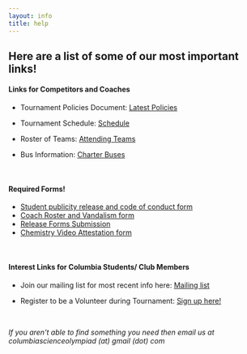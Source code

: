 ```yaml
---
layout: info
title: help
---
```


## Here are a list of some of our most important links!

#### Links for Competitors and Coaches

-   Tournament Policies Document: [Latest Policies](https://docs.google.com/document/d/1IlFknsVw8fpRdTKfAQwndK7F_FJkamlgDfGZhB3m3Fs/edit?usp=sharing)

-   Tournament Schedule: [Schedule](https://docs.google.com/spreadsheets/d/1QZvuqBBnfoW_F3HZosSXDci9YwmJ8677YF3D7mbyIHA/edit?usp=sharing)

-   Roster of Teams: [Attending Teams](https://docs.google.com/spreadsheets/d/187Y4JQOhtxhCaDNKDSI3ByMmsvfmC56bgT5k7hTEDA4/edit?usp=sharing)

-   Bus Information: [Charter Buses](https://www.nyc.gov/html/dot/html/ferrybus/charterbus.shtml)

&nbsp;

#### Required Forms!

-   [Student publicity release and code of conduct form](https://drive.google.com/file/d/1-131tYmP8PPzylr3VeXhTCcMi_suMYJA/view?usp=sharing)
-   [Coach Roster and Vandalism form](https://drive.google.com/file/d/1MOoaA0ErxXpBPtz-NxVYq-dnQFEeRszN/view?usp=sharing)
-   [Release Forms Submission](https://docs.google.com/forms/d/e/1FAIpQLSel10XS70Pr1NO2oyUAcdzz2XtQuk1lnsl-5XutxVslIHTziQ/viewform?usp=sf_link)
-   [Chemistry Video Attestation form](https://docs.google.com/forms/d/e/1FAIpQLSepM3v1yWE8oy7Q13W_C2fMoTk_CbZ6oO9ZWx3KKHccMcoNbw/viewform?usp=sf_link)

&nbsp;

#### Interest Links for Columbia Students/ Club Members

-   Join our mailing list for most recent info here: [Mailing list](https://docs.google.com/forms/d/e/1FAIpQLSdyCSZsPDcS0zlmQHL00FIyM8HDTh3BAEZG9cYMEX2wce9pUQ/viewform)

-   Register to be a Volunteer during Tournament: [Sign up here!](https://docs.google.com/forms/d/e/1FAIpQLSeAnnDUcgii4lVFL3s4OMZVMvMrX3tLdr1MU1Wv86ZidzYACA/viewform?usp=sf_link)

&nbsp;

_If you aren't able to find something you need then email us at columbiascienceolympiad (at) gmail (dot) com_
